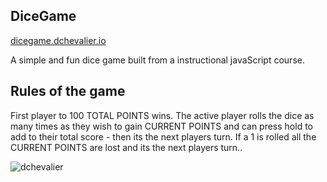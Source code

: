 ## DiceGame

[dicegame.dchevalier.io](https://dicegame.dchevalier.io)

A simple and fun dice game built from a instructional javaScript course.

## Rules of the game

First player to 100 TOTAL POINTS wins. The active player rolls the dice as many times as they wish to gain CURRENT POINTS and can press hold to add to their total score - then its the next players turn. If a 1 is rolled all the CURRENT POINTS are lost and its the next players turn..

![dchevalier](https://dchevalier.io/src/assets/screenshots/dicegame-screen.png)


